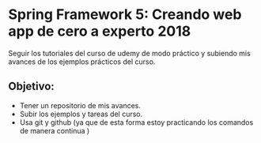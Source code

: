 # Spring Framework 5: Creando web app de cero a experto 2018 

Seguir los tutoriales del curso de udemy de modo práctico y subiendo mis avances de los ejemplos prácticos del curso.

## Objetivo:
* Tener un repositorio de mis avances.
* Subir los ejemplos y tareas del curso.
* Usa git y github (ya que de esta forma estoy practicando los comandos de manera continua )

